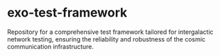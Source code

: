 # exo-test-framework
Repository for a comprehensive test framework tailored for intergalactic network testing, ensuring the reliability and robustness of the cosmic communication infrastructure.
